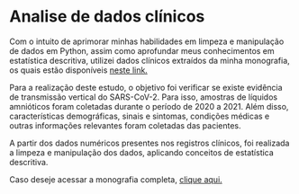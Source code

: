 # Analise de dados clínicos 

Com o intuito de aprimorar minhas habilidades em limpeza e manipulação de dados em Python, assim como aprofundar meus conhecimentos em estatística descritiva, utilizei dados clínicos extraídos da minha monografia, os quais estão disponíveis [neste link.](https://github.com/leticiadluz/monografia/blob/main/dadosclinicosgestantes.pdf)

Para a realização deste estudo, o objetivo foi verificar se existe evidência de transmissão vertical do SARS-CoV-2. Para isso, amostras de líquidos amnióticos foram coletadas durante o período de 2020 a 2021. Além disso, características demográficas, sinais e sintomas, condições médicas e outras informações relevantes foram coletadas das pacientes.

A partir dos dados numéricos presentes nos registros clínicos, foi realizada a limpeza e manipulação dos dados, aplicando conceitos de estatística descritiva.

Caso deseje acessar a monografia completa, [clique aqui.](https://acervodigital.ufpr.br/bitstream/handle/1884/82592/R_G_LETICIA_DA_LUZ.pdf?sequence=1&isAllowed=y)
